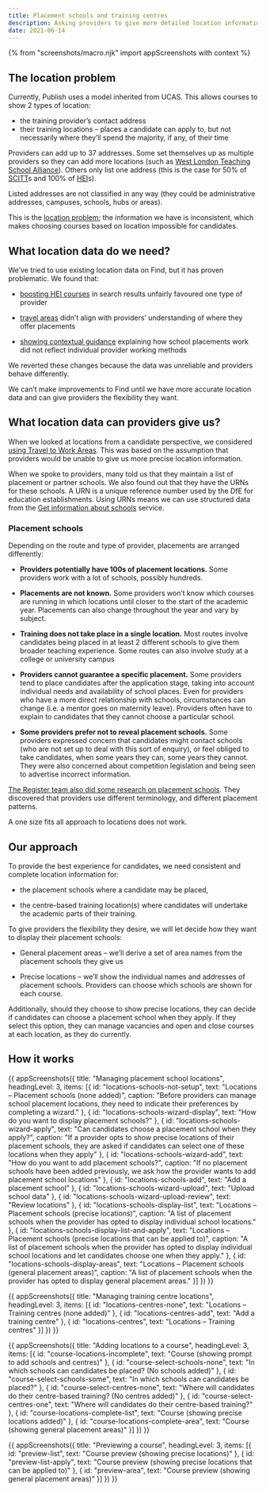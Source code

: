 ```yaml
---
title: Placement schools and training centres
description: Asking providers to give more detailed location information
date: 2021-06-14
---
```


{% from "screenshots/macro.njk" import appScreenshots with context %}

## The location problem

Currently, Publish uses a model inherited from UCAS. This allows courses to show 2 types of location:

* the training provider’s contact address
* their training locations – places a candidate can apply to, but not necessarily where they’ll spend the majority, if any, of their time

Providers can add up to 37 addresses. Some set themselves up as multiple providers so they can add more locations (such as [West London Teaching School Alliance](https://web.archive.org/web/20210125160621/https://www.find-postgraduate-teacher-training.service.gov.uk/results/filter/provider?l=3&prev_l=none&prev_lat=none&prev_lng=none&prev_loc=none&prev_lq=none&prev_query=none&prev_rad=none&query=West+London+Teaching+School+Alliance)). Others only list one address (this is the case for 50% of [SCITT](/glossary#s)s and 100% of [HEI](/glossary#h)s).

Listed addresses are not classified in any way (they could be administrative addresses, campuses, schools, hubs or areas).

This is the [location problem](/publish-teacher-training-courses/the-location-problem); the information we have is inconsistent, which makes choosing courses based on location impossible for candidates.

## What location data do we need?

We’ve tried to use existing location data on Find, but it has proven problematic. We found that:

* [boosting HEI courses](/find-teacher-training/search-results-locations/) in search results unfairly favoured one type of provider

* [travel areas](/find-teacher-training/searching-by-location/#a-new-approach) didn’t align with providers’ understanding of where they offer placements

* [showing contextual guidance](/find-teacher-training/searching-by-location/#improving-guidance) explaining how school placements work did not reflect individual provider working methods

We reverted these changes because the data was unreliable and providers behave differently.

We can’t make improvements to Find until we have more accurate location data and can give providers the flexibility they want.

## What location data can providers give us?

When we looked at locations from a candidate perspective, we considered [using Travel to Work Areas](/find-teacher-training/searching-by-location/#a-new-approach). This was based on the assumption that providers would be unable to give us more precise location information.

When we spoke to providers, many told us that they maintain a list of placement or partner schools. We also found out that they have the URNs for these schools. A URN is a unique reference number used by the DfE for education establishments. Using URNs means we can use structured data from the [Get information about schools](https://www.get-information-schools.service.gov.uk) service.

### Placement schools

Depending on the route and type of provider, placements are arranged differently:

* **Providers potentially have 100s of placement locations.** Some providers work with a lot of schools, possibly hundreds.

* **Placements are not known.** Some providers won’t know which courses are running in which locations until closer to the start of the academic year. Placements can also change throughout the year and vary by subject.

* **Training does not take place in a single location.** Most routes involve candidates being placed in at least 2 different schools to give them broader teaching experience. Some routes can also involve study at a college or university campus

* **Providers cannot guarantee a specific placement.** Some providers tend to place candidates after the application stage, taking into account individual needs and availability of school places. Even for providers who have a more direct relationship with schools, circumstances can change (i.e. a mentor goes on maternity leave). Providers often have to explain to candidates that they cannot choose a particular school.

* **Some providers prefer not to reveal placement schools.** Some providers expressed concern that candidates might contact schools (who are not set up to deal with this sort of enquiry), or feel obliged to take candidates, when some years they can, some years they cannot. They were also concerned about competition legislation and being seen to advertise incorrect information.

[The Register team also did some research on placement schools](/register-trainee-teachers/initial-placement-findings/). They discovered that providers use different terminology, and different placement patterns.

A one size fits all approach to locations does not work.

## Our approach

To provide the best experience for candidates, we need consistent and complete location information for:

* the placement schools where a candidate may be placed,

* the centre-based training location(s) where candidates will undertake the academic parts of their training.

To give providers the flexibility they desire, we will let decide how they want to display their placement schools:

* General placement areas – we’ll derive a set of area names from the placement schools they give us

* Precise locations – we’ll show the individual names and addresses of placement schools. Providers can choose which schools are shown for each course.

Additionally, should they choose to show precise locations, they can decide if candidates can choose a placement school when they apply. If they select this option, they can manage vacancies and open and close courses at each location, as they do currently.

## How it works

{{ appScreenshots({
  title: "Managing placement school locations",
  headingLevel: 3,
  items: [{
    id: "locations-schools-not-setup",
    text: "Locations – Placement schools (none added)",
    caption: "Before providers can manage school placement locations, they need to indicate their preferences by completing a wizard."
  }, {
    id: "locations-schools-wizard-display",
    text: "How do you want to display placement schools?"
  }, {
    id: "locations-schools-wizard-apply",
    text: "Can candidates choose a placement school when they apply?",
    caption: "If a provider opts to show precise locations of their placement schools, they are asked if candidates can select one of these locations when they apply"
  }, {
    id: "locations-schools-wizard-add",
    text: "How do you want to add placement schools?",
    caption: "If no placement schools have been added previously, we ask how the provider wants to add placement school locations"
  }, {
    id: "locations-schools-add",
    text: "Add a placement school"
  }, {
    id: "locations-schools-wizard-upload",
    text: "Upload school data"
  }, {
    id: "locations-schools-wizard-upload-review",
    text: "Review locations"
  }, {
    id: "locations-schools-display-list",
    text: "Locations – Placement schools (precise locations)",
    caption: "A list of placement schools when the provider has opted to display individual school locations."
  }, {
    id: "locations-schools-display-list-and-apply",
    text: "Locations – Placement schools (precise locations that can be applied to)",
    caption: "A list of placement schools when the provider has opted to display individual school locations and let candidates choose one when they apply."
  }, {
    id: "locations-schools-display-areas",
    text: "Locations – Placement schools (general placement areas)",
    caption: "A list of placement schools when the provider has opted to display general placement areas."
  }]
}) }}

{{ appScreenshots({
  title: "Managing training centre locations",
  headingLevel: 3,
  items: [{
    id: "locations-centres-none",
    text: "Locations – Training centres (none added)"
  }, {
    id: "locations-centres-add",
    text: "Add a training centre"
  }, {
    id: "locations-centres",
    text: "Locations – Training centres"
  }]
}) }}

{{ appScreenshots({
  title: "Adding locations to a course",
  headingLevel: 3,
  items: [{
    id: "course-locations-incomplete",
    text: "Course (showing prompt to add schools and centres)"
  }, {
    id: "course-select-schools-none",
    text: "In which schools can candidates be placed? (No schools added)"
  }, {
    id: "course-select-schools-some",
    text: "In which schools can candidates be placed?"
  }, {
    id: "course-select-centres-none",
    text: "Where will candidates do their centre-based training? (No centres added)"
  }, {
    id: "course-select-centres-one",
    text: "Where will candidates do their centre-based training?"
  }, {
    id: "course-locations-complete-list",
    text: "Course (showing precise locations added)"
  }, {
    id: "course-locations-complete-area",
    text: "Course (showing general placement areas)"
  }]
}) }}

{{ appScreenshots({
  title: "Previewing a course",
  headingLevel: 3,
  items: [{
    id: "preview-list",
    text: "Course preview (showing precise locations)"
  }, {
    id: "preview-list-apply",
    text: "Course preview (showing precise locations that can be applied to)"
  }, {
    id: "preview-area",
    text: "Course preview (showing general placement areas)"
  }]
}) }}
